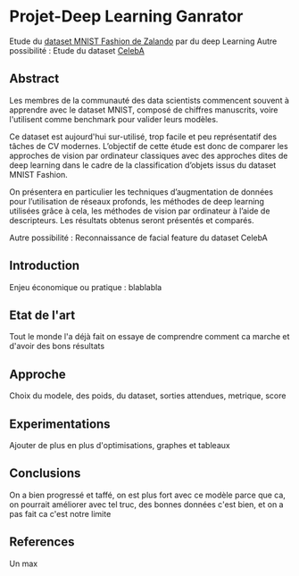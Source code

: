 # Projet-Deep Learning Ganrator
Etude du [dataset MNIST Fashion de Zalando]((https://github.com/zalandoresearch/fashion-mnist)) par du deep Learning
Autre possibilité : Etude du dataset [CelebA](http://mmlab.ie.cuhk.edu.hk/projects/CelebA.html)
 
 ## Abstract

Les membres de la communauté des data scientists commencent souvent à apprendre avec le dataset MNIST, composé de chiffres manuscrits, voire l'utilisent comme benchmark pour valider leurs modèles. 

Ce dataset est aujourd'hui sur-utilisé, trop facile et peu représentatif des tâches de CV modernes. L’objectif de cette étude est donc de comparer les approches de vision par ordinateur classiques avec des approches dites de deep learning dans le cadre de la classification d’objets issus du dataset MNIST Fashion.

On présentera en particulier les techniques d’augmentation de données pour l’utilisation de réseaux profonds, les méthodes de deep learning utilisées grâce à cela, les méthodes de vision par ordinateur à l’aide de descripteurs. Les résultats obtenus seront présentés et comparés.


Autre possibilité : Reconnaissance de facial feature du dataset CelebA

## Introduction
 
Enjeu économique ou pratique : blablabla

## Etat de l'art

Tout le monde l'a déjà fait on essaye de comprendre comment ca marche et d'avoir des bons résultats

## Approche

Choix du modele, des poids, du dataset, sorties attendues, metrique, score

## Experimentations

Ajouter de plus en plus d'optimisations, graphes et tableaux

## Conclusions
 
On a bien progressé et taffé, on est plus fort avec ce modèle parce que ca, on pourrait améliorer avec tel truc, des bonnes données c'est bien, et on a pas fait ca c'est notre limite
 
## References

Un max